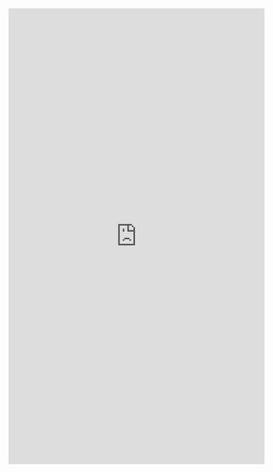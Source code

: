 <center>
<div style="padding:177.78% 0 0 0;position:relative;"><iframe src="https://player.vimeo.com/video/845953810?badge=0&amp;autopause=0&amp;player_id=0&amp;app_id=58479" frameborder="0" allow="autoplay; fullscreen; picture-in-picture" allowfullscreen style="position:absolute;top:0;left:0;width:100%;height:100%;" title="ASoftPlace"></iframe></div><script src="https://player.vimeo.com/api/player.js"></script>
</center>